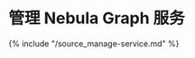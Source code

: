 # 管理 Nebula Graph 服务

{% include "/source_manage-service.md" %}
<!-- The line above is for content reusing. The source file is in the docs-2.0/reuse directory. -->
